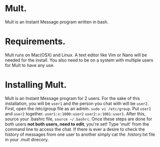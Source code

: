 # Mult.    
Mult is an Instant Message program written in bash.

# Requirements.
Mult runs on Mac(OSX) and Linux.
A text editor like Vim or Nano will be needed for the install.
You also need to be on a system with multiple users for Mult
to have any use.

# Installing Mult.
Mult is an Instant Message program for 2 users. For the sake of this
installation, you will be `user1` and the person you chat with will 
be `user2`. First, open the /etc/group file as an admin.
`sudo vi /etc/group`. Put `user1` and `user2` together. 
`user1:x:1000:user2` `user2:x:1001:user1`. After this, source your
.bashrc file, `source ~/.bashrc`. Once these steps are done for 
both users **not both users, need to edit**, you're set! Type 'mult' 
from the command line to access the chat. If there is ever a desire 
to check the history of messages from one user to another simply cat 
the .history.txt file in your .mult direcory.
